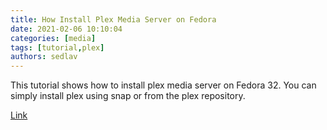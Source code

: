 ```yaml
---
title: How Install Plex Media Server on Fedora
date: 2021-02-06 10:10:04
categories: [media]
tags: [tutorial,plex]
authors: sedlav
---
```


This tutorial shows how to install plex media server on Fedora 32. You can simply install plex using snap or from the plex repository.

[Link](https://linoxide.com/fedora/install-plex-media-server-on-fedora/)
